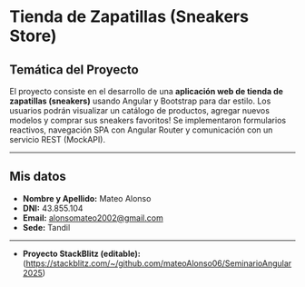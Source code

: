 # Tienda de Zapatillas (Sneakers Store)

## Temática del Proyecto

El proyecto consiste en el desarrollo de una **aplicación web de tienda de zapatillas (sneakers)** usando Angular y Bootstrap para dar estilo. Los usuarios podrán visualizar un catálogo de productos, agregar nuevos modelos y comprar sus sneakers favoritos! Se implementaron formularios reactivos, navegación SPA con Angular Router y comunicación con un servicio REST (MockAPI).

---

## Mis datos

* **Nombre y Apellido:** Mateo Alonso
* **DNI:** 43.855.104
* **Email:** alonsomateo2002@gmail.com
* **Sede:** Tandil

---
* **Proyecto StackBlitz (editable):** (https://stackblitz.com/~/github.com/mateoAlonso06/SeminarioAngular2025)
